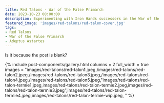 ```yaml
---
title: Red Talons - War of the False Primarch
date: 2023-10-23 00:00:00
description: Experimenting with Iron Hands successors in the War of the False Primarch setting. 
featured_image: 'images/red-talons/red-talon-cover.jpg'
tags:
- Red Talons
- War of the False Primarch
- Adeptus Astartes
---
```


Is it because the post is blank? 

{% include post-components/gallery.html
	columns = 2
	full_width = true
	images = "images/red-talons/red-talon1.jpeg,/images/red-talons/red-talon2.jpeg,/images/red-talons/red-talon3.jpeg,/images/red-talons/red-talon4.jpeg,/images/red-talons/red-talon5.jpeg,"images/red-talons/red-talon-termie1.jpeg,images/red-talons/red-talon-termie2.jpeg,images/red-talons/red-talon-termie3.jpeg",images/red-talons/red-talon-termie4.jpeg,images/red-talons/red-talon-termie-wip.jpeg,
	"
%}

